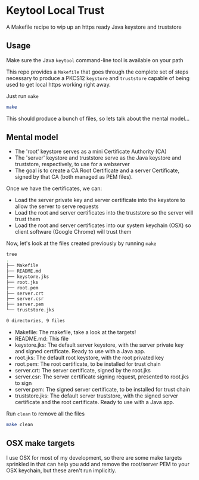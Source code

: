 # Keytool Local Trust

A Makefile recipe to wip up an https ready Java keystore and truststore

## Usage

Make sure the Java `keytool` command-line tool is available on your path

This repo provides a `Makefile` that goes through the complete set of steps
necessary to produce a PKCS12 `keystore` and `truststore` capable of being used to get
local https working right away.

Just run `make`

```sh
make
```

This should produce a bunch of files, so lets talk about the mental model...

## Mental model

 - The 'root' keystore serves as a mini Certificate Authority (CA)
 - The 'server' keystore and truststore serve as the Java keystore and truststore, respectively, to use for a webserver
 - The goal is to create a CA Root Certificate and a server Certificate, signed by that CA (both managed as PEM files).

Once we have the certificates, we can:

- Load the server private key and server certificate into the keystore to allow the server to serve requests
- Load the root and server certificates into the truststore so the server will trust them
- Load the root and server certificates into our system keychain (OSX) so client software (Google Chrome) will trust them

Now, let's look at the files created previously by running `make`

``` sh
tree
.
├── Makefile
├── README.md
├── keystore.jks
├── root.jks
├── root.pem
├── server.crt
├── server.csr
├── server.pem
└── truststore.jks

0 directories, 9 files
```

- Makefile: The makefile, take a look at the targets!
- README.md: This file
- keystore.jks: The default server keystore, with the server private key and signed certificate. Ready to use with a Java app.
- root.jks: The default root keystore, with the root privated key
- root.pem: The root certificate, to be installed for trust chain
- server.crt: The server certificate, signed by the root.jks
- server.csr: The server certificate signing request, presented to root.jks to sign
- server.pem: The signed server certificate, to be installed for trust chain
- truststore.jks: The default server truststore, with the signed server certificate and the root certificate. Ready to use with a Java app.

Run `clean` to remove all the files 

``` sh
make clean
```

## OSX make targets

I use OSX for most of my development, so there are some make targets sprinkled
in that can help you add and remove the root/server PEM to your OSX keychain,
but these aren't run implicitly.
